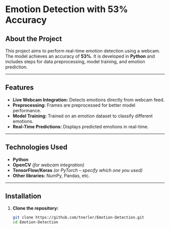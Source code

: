 # Emotion Detection with 53% Accuracy

## About the Project  
This project aims to perform real-time emotion detection using a webcam. The model achieves an accuracy of **53%**. It is developed in **Python** and includes steps for data preprocessing, model training, and emotion prediction.

---

## Features  
- **Live Webcam Integration:** Detects emotions directly from webcam feed.  
- **Preprocessing:** Frames are preprocessed for better model performance.  
- **Model Training:** Trained on an emotion dataset to classify different emotions.  
- **Real-Time Predictions:** Displays predicted emotions in real-time.

---

## Technologies Used  
- **Python**  
- **OpenCV** *(for webcam integration)*  
- **TensorFlow/Keras** *(or PyTorch – specify which one you used)*  
- **Other libraries:** NumPy, Pandas, etc.

---

## Installation  

1. **Clone the repository:**  
   ```bash
   git clone https://github.com/tnerler/Emotion-Detection.git
   cd Emotion-Detection
